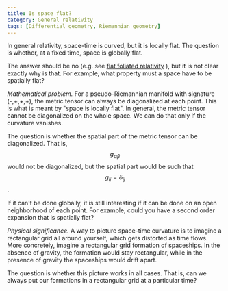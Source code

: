 ```yaml
---
title: Is space flat?
category: General relativity
tags: [Differential geometry, Riemannian geometry]
---
```

In general relativity, space-time is curved, but it is locally flat. The question is
whether, at a fixed time, space is globally flat.

The answer should be no (e.g. see [flat foliated relativity](https://arxiv.org/abs/1911.00967) ),
but it is not clear exactly why is that. For example,
what property must a space have to be spatially flat?

*Mathematical problem.* For a pseudo-Riemannian manifold with signature (-,+,+,+),
the metric tensor can always be diagonalized at each point. This is what is meant
by "space is locally flat". In general, the metric tensor cannot be diagonalized
on the whole space. We can do that only if the curvature vanishes.

The question is whether the spatial part of the metric tensor can be diagonalized. That is,
$$g_{\alpha\beta}$$ would not be diagonalized, but the spatial part would be such
that $$g_{ij} = \delta_{ij}$$.

If it can't be done globally, it is still interesting if it can be done on an
open neighborhood of each point. For example, could you have a second order
expansion that is spatially flat?

*Physical significance.* A way to picture space-time curvature is to imagine a
rectangular grid all around yourself, which gets distorted as time flows.
More concretely, imagine a rectangular grid formation of spaceships. In the absence of
gravity, the formation would stay rectangular, while in the presence of gravity
the spaceships would drift apart.

The question is whether this picture works in all cases. That is, can we always
put our formations in a rectangular grid at a particular time?
